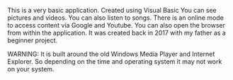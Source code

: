 This is a very basic application.
Created using Visual Basic
You can see pictures and videos.
You can also listen to songs.
There is an online mode to access content via Google and Youtube.
You can also open the browser from within the application.
It was created back in 2017 with my father as a beginner project.

WARNING: It is built around the old Windows Media Player and Internet Explorer. So depending on the time and operating system it may not work on your system.
